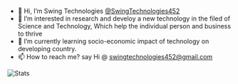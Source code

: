 - 👋 Hi, I’m Swing Technologies [@SwingTechnologies452](https://github.com/SwingTechnologies452/SwingTechnologies452)
- 👀 I’m interested in research and develoy a new technology in the filed of Science and Technology, Which help the individual person and business to thrive
- 🌱 I’m currently learning socio-economic impact of technology on developing country. 
- 📫 How to reach me? say Hi @ swingtechnologies452@gmail.com


![Stats](https://github-readme-stats.vercel.app/api?username=SwingTechnologies452&&show_icons=true&include_all_commits=true&title_color=ffffff&count_private=true&theme=highcontrast)
